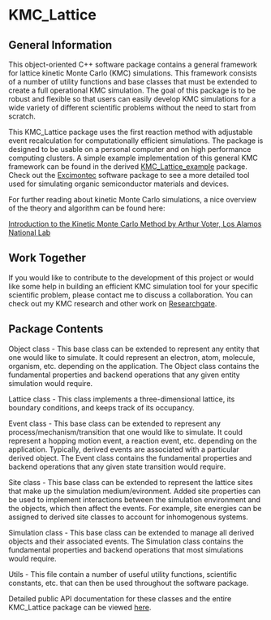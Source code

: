 # KMC_Lattice

## General Information
This object-oriented C++ software package contains a general framework for lattice kinetic Monte Carlo (KMC) simulations.  This framework consists of a number of utility functions and base classes that must be extended to create a full operational KMC simulation.  The goal of this package is to be robust and flexible so that users can easily develop KMC simulations for a wide variety of different scientific problems without the need to start from scratch. 

This KMC_Lattice package uses the first reaction method with adjustable event recalculation for computationally efficient simulations.  The package is designed to be usable on a personal computer and on high performance computing clusters.  A simple example implementation of this general KMC framework can be found in the derived [KMC_Lattice_example](https://github.com/MikeHeiber/KMC_Lattice_example) package.  Check out the [Excimontec](https://github.com/MikeHeiber/Excimontec) software package to see a more detailed tool used for simulating organic semiconductor materials and devices.

For further reading about kinetic Monte Carlo simulations, a nice overview of the theory and algorithm can be found here:

[Introduction to the Kinetic Monte Carlo Method by Arthur Voter, Los Alamos National Lab](http://www.fml.t.u-tokyo.ac.jp/~izumi/CMS/MC/Introduction_kMC.pdf)

## Work Together

If you would like to contribute to the development of this project or would like some help in building an efficient KMC simulation tool for your specific scientific problem, please contact me to discuss a collaboration.  You can check out my KMC research and other work on [Researchgate](https://www.researchgate.net/profile/Michael_Heiber).

## Package Contents

Object class - This base class can be extended to represent any entity that one would like to simulate.  It could represent an electron, atom, molecule, organism, etc. depending on the application. The Object class contains the fundamental properties and backend operations that any given entity simulation would require.

Lattice class - This class implements a three-dimensional lattice, its boundary conditions, and keeps track of its occupancy.

Event class - This base class can be extended to represent any process/mechanism/transition that one would like to simulate.  It could represent a hopping motion event, a reaction event, etc. depending on the application.  Typically, derived events are associated with a particular derived object.  The Event class contains the fundamental properties and backend operations that any given state transition would require.

Site class - This base class can be extended to represent the lattice sites that make up the simulation medium/evironment. Added site properties can be used to implement interactions between the simulation environment and the objects, which then affect the events.  For example, site energies can be assigned to derived site classes to account for inhomogenous systems.

Simulation class - This base class can be extended to manage all derived objects and their associated events. The Simulation class contains the fundamental properties and backend operations that most simulations would require.

Utils - This file contain a number of useful utility functions, scientific constants, etc. that can then be used throughout the software package.

Detailed public API documentation for these classes and the entire KMC_Lattice package can be viewed [here](https://mikeheiber.github.io/KMC_Lattice/).
